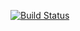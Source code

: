 [![Build Status](https://travis-ci.org/maxsh8x/candy-server.svg?branch=dev)](https://travis-ci.org/maxsh8x/candy-server)